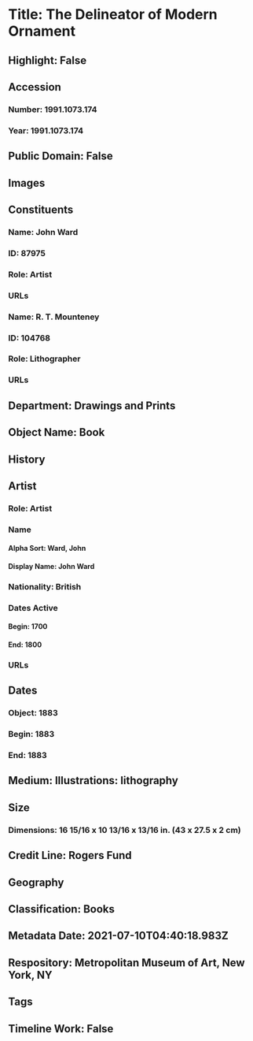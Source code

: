# Title: The Delineator of Modern Ornament
## Highlight: False
## Accession
### Number: 1991.1073.174
### Year: 1991.1073.174
## Public Domain: False
## Images
## Constituents
### Name: John Ward
### ID: 87975
### Role: Artist
### URLs
### Name: R. T. Mounteney
### ID: 104768
### Role: Lithographer
### URLs
## Department: Drawings and Prints
## Object Name: Book
## History
## Artist
### Role: Artist
### Name
#### Alpha Sort: Ward, John
#### Display Name: John Ward
### Nationality: British
### Dates Active
#### Begin: 1700
#### End: 1800
### URLs
## Dates
### Object: 1883
### Begin: 1883
### End: 1883
## Medium: Illustrations: lithography
## Size
### Dimensions: 16 15/16 x 10 13/16 x 13/16 in. (43 x 27.5 x 2 cm)
## Credit Line: Rogers Fund
## Geography
## Classification: Books
## Metadata Date: 2021-07-10T04:40:18.983Z
## Respository: Metropolitan Museum of Art, New York, NY
## Tags
## Timeline Work: False